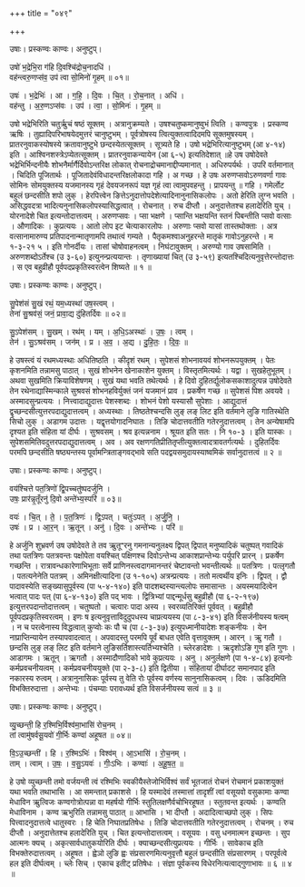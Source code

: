 +++
title = "०४९"

+++


उषाः। प्रस्कण्वः काण्वः। अनुष्टुप्।

उषो॑ भ॒द्रेभि॒रा ग॑हि दि॒वश्चि॑द्रोच॒नादधि॑ ।  
वह॑न्त्वरु॒णप्स॑व॒ उप॑ त्वा सो॒मिनो॑ गृ॒हम् ॥ ०१॥

उषः॑ । भ॒द्रेभिः॑ । आ । ग॒हि॒ । दि॒वः । चि॒त् । रो॒च॒नात् । अधि॑ ।  
वह॑न्तु । अ॒रु॒णऽप्स॑वः । उप॑ । त्वा॒ । सो॒मिनः॑ । गृ॒हम् ॥

उषो भद्रेभिरिति चतुर्ऋुचं षष्ठं सूक्तम् । अत्रानुक्रम्यते । उषश्चतुष्कमानुष्वुभं त्विति । कण्वपुत्रः । प्रस्कण्व ऋषिः । तुह्यादिपरिभाषयेदमुत्तरं चानुष्टुभम् । पूर्वत्रोषस्य त्वित्युक्तत्वादिदमपि सूक्तमुषस्यम् । प्रातरनुवाकस्योषस्ये क्रतावानुष्टुभे छन्दस्येतत्सूक्तम् । सूत्र्यते हि । उषो भद्रेभिरित्यानुष्टुभम् (आ ४-१४) इति । आश्विनशस्त्रेऽप्येतत्सूक्तम् । प्रातरनुवाकन्यायेन (आ ६-५) इत्यतिदेशात् ॥हे उष उषोदेवते भद्रेभिर्भिन्दनीयैः शोभनैर्मार्गैर्दिवोऽन्तरिक्ष लोकात् रोचनाद्रोचमानाद्दीप्यमानात् । अधिरुपर्यर्थः । उपरि वर्तमानात् । चिदिति पूजितार्थः । पूजितादेवंविधादन्तरिक्षलोकादा गहि । अ गच्छ । हे उषः अरुणप्सवोऽरुणवर्णा गावः सोमिनः सोमयुक्तस्य यजमानस्य गृहं देवयजनरूपं यज्ञ गृहं त्वा त्वामुपवहन्तु । प्रापयन्तु ॥ गहि । गमेर्लोट बहुलं छन्दसीति शपो लुक् । हेरपित्त्वेन ङित्तेऽनुदात्तोपदेशेत्यादिनानुनासिकलोपः । अतो हेरिति लुग्न भवति । असिद्धवदत्रा भादित्यनुनासिकलोपस्यासिद्धत्वात् । रोचनात् । रुच दीप्तौ । अनुदात्तेतश्च हलादेरिति युच् । योरनादेशे चित इत्यन्तोदात्तत्वम् । अरुणप्सवः । प्सा भक्षणे । प्सान्ति भक्षयन्ति स्तनं पिबन्तीति प्सवो वत्साः । औणादिकः । कुप्रत्ययः । आतो लोप इट चेत्याकारलोपः । अरुणाः प्सवो यासां तास्तथोक्ताः । अत्र वत्सानामारुण्य प्रतिपादनान्मातृणामपि तथात्वं गम्यते । पैतृकमश्वाअनुहरन्ते मातृकं गावोऽनुहरन्ते । म १-३-२१ ५ । इति गोनर्दीयः । तासां चोषोवाहनत्वम् । निघंटावुक्तम् । अरुण्यो गाव उषसामिति । अरुणशब्दोऽर्तेश्च (उ ३-६०) इत्युनन्प्रत्ययान्तः । तृणाख्यायां चित् (उ ३-५९) इत्यतश्चिदित्यनुवृत्तेरन्तोदात्तः । स एव बहुव्रीहौ पूर्वपदप्रकृतिस्वरत्वेन शिष्यते ॥ १ ॥

उषाः। प्रस्कण्वः काण्वः। अनुष्टुप्।

सु॒पेश॑सं सु॒खं रथं॒ यम॒ध्यस्था॑ उष॒स्त्वम् ।  
तेना॑ सु॒श्रव॑सं॒ जनं॒ प्रावा॒द्य दु॑हितर्दिवः ॥ ०२॥

सु॒ऽपेश॑सम् । सु॒खम् । रथ॑म् । यम् । अ॒धि॒ऽअस्थाः॑ । उ॒षः॒ । त्वम् ।  
तेन॑ । सु॒ऽश्रव॑सम् । जन॑म् । प्र । अ॒व॒ । अ॒द्य । दु॒हि॒तः॒ । दि॒वः॒ ॥

हे उषस्त्वं यं रथमध्यस्थाः अधितिष्ठति । कीदृशं रथम् । सुपेशसं शोभनावयवं शोभनरूपयुक्तम् । पेतः कृशनमिति तन्नामसु पाठात् । सुखं शोभनेन खेनाकाशेन युक्तम् । विस्तृतमित्यर्थः । यद्वा । सुखहेतुभूतम् । अथवा सुखमिति क्रियाविशेषणम् । सुखं यथा भवति तथेत्यर्थः । हे दिवो दुहितर्द्युलोकसकाशादुत्पन्न उषोदेवते तेन रथेनाद्यास्मिन्काले सुश्रवसं शोभनहविर्युक्तं जनं यजमानं प्राव । प्रकर्षेण गच्छ ॥ सुपेशसं पिश अवयवे । अस्मादसुन्प्रत्ययः । नित्त्वादाद्युदात्तः पेशस्शब्दः । शोभनं पेशो यस्यासौ सुपेशाः । आद्युदात्तं द्वृच्छन्दसीत्युत्तरपदाद्युदात्तत्वम् । अध्यस्थाः । तिष्ठतेश्चन्दसि लुङ् लङ् लिट इति वर्तमाने लुङि गातिस्थेति सिचो लुक् । अडागम उदात्तः । यद्वृत्तयोगादनिघातः । तिङि चोदात्तवतीति गतेरनुदात्तत्वम् । तेन अन्येषामपि दृश्यत इति संहिता यां दीर्घः । सुश्रवसम् । श्रव इत्यन्ननाम । श्रूयत इति सतः । नि १०-३ । इति यास्कः । सुपेशसमितिवदुत्तरपदाद्युदात्तत्वम् । अव । अव रक्षणगतिप्रीतितृप्तीत्युक्तत्वादत्रावतर्गत्यर्थः । दुहितर्दिवः परमपि छन्दसीति षष्ठ्यन्तस्य पूर्वामन्त्रिताङ्गवद्भावे सति पदद्वयसमुदायस्याष्वमिकं सर्वानुदात्तत्वं ॥ २ ॥

उषाः। प्रस्कण्वः काण्वः। अनुष्टुप्।

वय॑श्चित्ते पत॒त्रिणो॑ द्वि॒पच्चतु॑ष्पदर्जुनि ।  
उषः॒ प्रार॑न्नृ॒तूँरनु॑ दि॒वो अन्ते॑भ्य॒स्परि॑ ॥ ०३॥

वयः॑ । चि॒त् । ते॒ । प॒त॒त्रिणः॑ । द्वि॒ऽपत् । चतुः॑ऽपत् । अ॒र्जु॒नि॒ ।  
उषः॑ । प्र । आ॒र॒न् । ऋ॒तून् । अनु॑ । दि॒वः । अन्ते॑भ्यः । परि॑ ॥

हे अर्जुनि शुभ्रवर्ण उष उषोदेवते ते तव ऋुतूꣲरनु गमनान्यनुलक्ष्य द्विपत् द्विपात् मनुष्यादिकं चतुष्पत् गवादिकं तथा पतत्रिणः पतत्रवन्तः पक्षोपेता वयश्चित् पक्षिणश्च दिवोऽन्तेभ्य आकाशप्रान्तेभ्यः पर्युपरि प्रारन् । प्रकर्षेण गच्छन्ति । रात्रावन्धकारेणाभिभूताः सर्वे प्राणिनस्त्वदागमानन्तरं चेष्टावन्तो भवन्तीत्यर्थः ॥ पतत्रिणः । पत्लृगतौ । पतत्यनेनेति पतत्रम् । अमिनक्षीत्यादिना (उ १-१०५) अत्रन्प्रत्ययः । ततो मत्वर्थीय इनिः । द्विपत् । द्वौ पादावस्येति सङ्ख्यासुपूर्वस्य (पा ५-४-१४०) इति पादशब्दस्यान्त्यलोपः समासान्तः । अयस्मयादित्वेन भत्वात् पादः पत् (पा ६-४-१३०) इति पद् भावः । द्वित्रिभ्यां पाद्दन्मूर्धसु बहुव्रीहौ (पा ६-२-१९७) इत्युत्तरपदान्तोदात्तत्वम् । चतुष्पतो । चत्वारः पादा अस्य । स्वरव्यतिरिक्तं पूर्ववत् । बहुव्रीहौ पूर्वपदप्रकृतिस्वरत्वम् । इणः ष इत्यनुवृत्ताविदुदुपधस्य चाप्रत्ययस्य (पा ८-३-४१) इति विसर्जनीयस्य षत्वम् । न च परत्वेनास्य विद्धत्वात् कुप्वोः कः पौ च (पा ८-३-३७) इत्युपध्मानीयादेशः शङ्कनीयः । येन नाप्राप्तिन्यायेन तस्यापवादत्वात् । अपवादस्तु परमपि पूर्वं बाधत एवेति वृत्तावुक्तम् । आरन् । ऋु गतौ । छन्दसि लुङ् लङ् लिट इति वर्तमाने लुङिसर्तिशास्त्यर्तिभ्यश्चेति । च्लेरङादेशः । ऋदृशोऽङि गुण इति गुणः । आडागमः । ऋतून् । ऋगतौ । अस्मादौणादिको भावे कुप्रत्ययः । अनु । अनुर्लक्षणे (पा १-४-८४) इत्यनोः कर्मप्रवचनीयत्वम् । कर्मप्रवचनीययुक्ते (पा २-३-८) इति द्वितीया । संहितायां दीर्घादट समानपाद इति नकारस्य रुत्वम् । अत्रानुनासिकः पूर्वस्य तु वेति रोः पूर्वस्य वर्णस्य सानुनासिकत्वम् । दिवः । ऊडिदमिति विभक्तिरुदात्ता । अन्तेभ्यः । पंचम्याः परावध्यर्थ इति विसर्जनीयस्य सत्वं ॥ ३ ॥

उषाः। प्रस्कण्वः काण्वः। अनुष्टुप्।

व्यु॒च्छन्ती॒ हि र॒श्मिभि॒र्विश्व॑मा॒भासि॑ रोच॒नम् ।  
तां त्वामु॑षर्वसू॒यवो॑ गी॒र्भिः कण्वा॑ अहूषत ॥ ०४॥

वि॒ऽउ॒च्छन्ती॑ । हि । र॒श्मिऽभिः॑ । विश्व॑म् । आ॒ऽभासि॑ । रो॒च॒नम् ।  
ताम् । त्वाम् । उ॒षः॒ । व॒सु॒ऽयवः॑ । गीः॒ऽभिः । कण्वाः॑ । अ॒हू॒ष॒त॒ ॥

हे उषो व्युच्छन्ती तमो वर्जयन्ती त्वं रश्मिभिः स्वकीयैस्तेजोभिर्विश्वं सर्वं भूतजातं रोचनं रोचमानं प्रकाशयुक्तं यथा भवति तथाभासि । आ समन्तात् प्रकाशसे । हि यस्मादेवं तस्मात्तां तादृशीं त्वां वसूयवो वसुकामाः कण्वा मेधाविन ऋुत्विजः कण्वगोत्रोत्पन्ना वा महर्षयो गीर्भिः स्तुतिलक्षणैर्वचोभिरहूषत । स्तुतवन्त इत्यर्थः । कण्वति मेधाविनाम । कण्व ऋभुरिति तन्नामसु पाठात् ॥ आभासि । भा दीप्तौ । अदादित्वाच्छपो लुक् । सिपः पित्त्वादनुदात्तत्वे धातुस्वरः । हि चेति निघातप्रतिषेधः । तिङि चोदात्तवतीति गतेरनुदात्तत्वम् । रोचनम् । रुच दीप्तौ । अनुदात्तेतश्च हलादेरिति युच् । चित इत्यन्तोदात्तत्वम् । वसूयवः । वसु धनमात्मन इच्छन्तः । सुप आत्मनः क्यच् । अकृत्सार्वधातुकयोरिति दीर्घः । क्याच्छन्दसीत्युप्रत्ययः । गीर्भिः । सावेकाच इति विभक्तेरुदात्तत्वम् । अहूषत । ह्वेञो लुङि ह्वः संप्रसारणमित्यनुवृत्तौ बहुलं छन्दसीति संप्रसारणम् । परपूर्वत्वे हल इति दीर्घत्वम् । च्लेः सिच् । एकाच इतीट् प्रतिषेधः । संज्ञा पूर्वकस्य विधेरनित्यत्वाद्गुणाभावः ॥ ६ ॥ ४ ॥